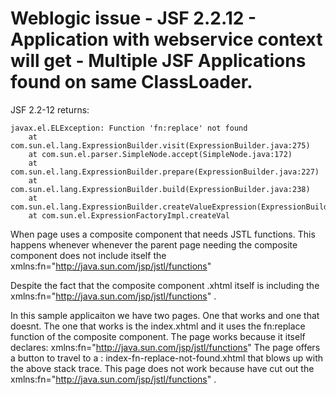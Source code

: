 # Weblogic issue - JSF 2.2.12 - Application with webservice context will get - Multiple JSF Applications found on same ClassLoader.

JSF 2.2-12 returns:

```
javax.el.ELException: Function 'fn:replace' not found
	at com.sun.el.lang.ExpressionBuilder.visit(ExpressionBuilder.java:275)
	at com.sun.el.parser.SimpleNode.accept(SimpleNode.java:172)
	at com.sun.el.lang.ExpressionBuilder.prepare(ExpressionBuilder.java:227)
	at com.sun.el.lang.ExpressionBuilder.build(ExpressionBuilder.java:238)
	at com.sun.el.lang.ExpressionBuilder.createValueExpression(ExpressionBuilder.java:295)
	at com.sun.el.ExpressionFactoryImpl.createVal
```

When page uses a composite component that needs JSTL functions.
This happens whenever whenever the parent page needing the composite component does not include itself the 
xmlns:fn="http://java.sun.com/jsp/jstl/functions" 

Despite the fact that the composite component .xhtml itself is including the xmlns:fn="http://java.sun.com/jsp/jstl/functions" .

In this sample applicaiton we have two pages. One that works and one that doesnt.
The one that works is the index.xhtml and it uses the fn:replace function of the composite component.
The page works because it itself declares: xmlns:fn="http://java.sun.com/jsp/jstl/functions" 
The page offers a button to travel to a : index-fn-replace-not-found.xhtml that blows up with the above stack trace.
This page does not work because have cut out the 	xmlns:fn="http://java.sun.com/jsp/jstl/functions" .
